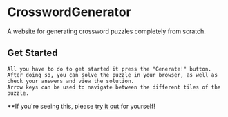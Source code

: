 # CrosswordGenerator
A website for generating crossword puzzles completely from scratch. 

## Get Started
```
All you have to do to get started it press the "Generate!" button. After doing so, you can solve the puzzle in your browser, as well as check your answers and view the solution.
Arrow keys can be used to navigate between the different tiles of the puzzle.
```

**If you're seeing this, please [try it out](https://crosswordpuzzles.netlify.app/) for yourself!
